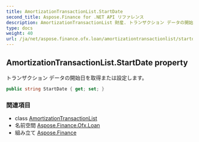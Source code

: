 ```yaml
---
title: AmortizationTransactionList.StartDate
second_title: Aspose.Finance for .NET API リファレンス
description: AmortizationTransactionList 財産. トランザクション データの開始日を取得または設定します
type: docs
weight: 40
url: /ja/net/aspose.finance.ofx.loan/amortizationtransactionlist/startdate/
---
```

## AmortizationTransactionList.StartDate property

トランザクション データの開始日を取得または設定します。

```csharp
public string StartDate { get; set; }
```

### 関連項目

* class [AmortizationTransactionList](../)
* 名前空間 [Aspose.Finance.Ofx.Loan](../../amortizationtransactionlist/)
* 組み立て [Aspose.Finance](../../../)


